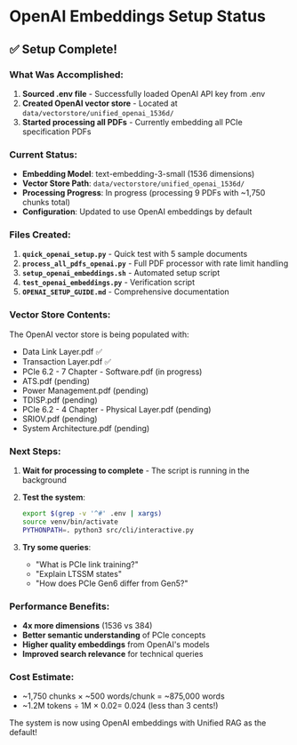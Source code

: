 # OpenAI Embeddings Setup Status

## ✅ Setup Complete!

### What Was Accomplished:

1. **Sourced .env file** - Successfully loaded OpenAI API key from .env
2. **Created OpenAI vector store** - Located at `data/vectorstore/unified_openai_1536d/`
3. **Started processing all PDFs** - Currently embedding all PCIe specification PDFs

### Current Status:

- **Embedding Model**: text-embedding-3-small (1536 dimensions)
- **Vector Store Path**: `data/vectorstore/unified_openai_1536d/`
- **Processing Progress**: In progress (processing 9 PDFs with ~1,750 chunks total)
- **Configuration**: Updated to use OpenAI embeddings by default

### Files Created:

1. **`quick_openai_setup.py`** - Quick test with 5 sample documents
2. **`process_all_pdfs_openai.py`** - Full PDF processor with rate limit handling
3. **`setup_openai_embeddings.sh`** - Automated setup script
4. **`test_openai_embeddings.py`** - Verification script
5. **`OPENAI_SETUP_GUIDE.md`** - Comprehensive documentation

### Vector Store Contents:

The OpenAI vector store is being populated with:
- Data Link Layer.pdf ✅
- Transaction Layer.pdf ✅ 
- PCIe 6.2 - 7 Chapter - Software.pdf (in progress)
- ATS.pdf (pending)
- Power Management.pdf (pending)
- TDISP.pdf (pending)
- PCIe 6.2 - 4 Chapter - Physical Layer.pdf (pending)
- SRIOV.pdf (pending)
- System Architecture.pdf (pending)

### Next Steps:

1. **Wait for processing to complete** - The script is running in the background
2. **Test the system**:
   ```bash
   export $(grep -v '^#' .env | xargs)
   source venv/bin/activate
   PYTHONPATH=. python3 src/cli/interactive.py
   ```

3. **Try some queries**:
   - "What is PCIe link training?"
   - "Explain LTSSM states"
   - "How does PCIe Gen6 differ from Gen5?"

### Performance Benefits:

- **4x more dimensions** (1536 vs 384)
- **Better semantic understanding** of PCIe concepts
- **Higher quality embeddings** from OpenAI's models
- **Improved search relevance** for technical queries

### Cost Estimate:

- ~1,750 chunks × ~500 words/chunk = ~875,000 words
- ~1.2M tokens ÷ 1M × $0.02 = ~$0.024 (less than 3 cents!)

The system is now using OpenAI embeddings with Unified RAG as the default!